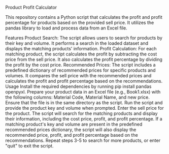 Product Profit Calculator

This repository contains a Python script that calculates the profit and profit percentage for products based on the provided sell price. It utilizes the pandas library to load and process data from an Excel file.

Features
Product Search: The script allows users to search for products by their key and volume. It performs a search in the loaded dataset and displays the matching products' information.
Profit Calculation: For each matching product, the script calculates the profit by subtracting the cost price from the sell price. It also calculates the profit percentage by dividing the profit by the cost price.
Recommended Prices: The script includes a predefined dictionary of recommended prices for specific products and volumes. It compares the sell price with the recommended prices and calculates the profit and profit percentage based on the recommendations.
Usage
Install the required dependencies by running pip install pandas openpyxl.
Prepare your product data in an Excel file (e.g., Book1.xlsx) with the following columns: Material Code, Material Name, and new price. Ensure that the file is in the same directory as the script.
Run the script and provide the product key and volume when prompted. Enter the sell price for the product.
The script will search for the matching products and display their information, including the cost price, profit, and profit percentage.
If a matching product's key and volume are present in the predefined recommended prices dictionary, the script will also display the recommended price, profit, and profit percentage based on the recommendations.
Repeat steps 3-5 to search for more products, or enter "quit" to exit the script.